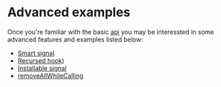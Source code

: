 # Advanced examples

Once you're familiar with the basic [api](../api.md) you may be interessted in some advanced features and examples listed below:

* [Smart signal](./smart.md)
* [Recursed hook)](./recursed.md)
* [Installable signal](./installer.md)
* [removeAllWhileCalling](./removeAllWhileCalling.md)
